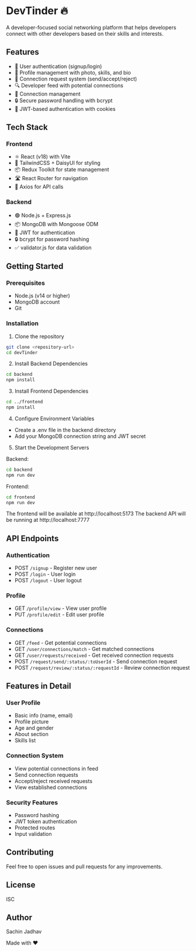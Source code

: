 # DevTinder 🔥

A developer-focused social networking platform that helps developers connect with other developers based on their skills and interests.

## Features

- 👤 User authentication (signup/login)
- 👤 Profile management with photo, skills, and bio
- 💌 Connection request system (send/accept/reject)
- 🔍 Developer feed with potential connections
- 🤝 Connection management
- 🔒 Secure password handling with bcrypt
- 🍪 JWT-based authentication with cookies

## Tech Stack

### Frontend
- ⚛️ React (v18) with Vite
- 🎨 TailwindCSS + DaisyUI for styling
- 📦 Redux Toolkit for state management
- 🛣️ React Router for navigation
- 🔄 Axios for API calls

### Backend
- 🟢 Node.js + Express.js
- 📦 MongoDB with Mongoose ODM
- 🔐 JWT for authentication
- 🔒 bcrypt for password hashing
- ✅ validator.js for data validation

## Getting Started

### Prerequisites
- Node.js (v14 or higher)
- MongoDB account
- Git

### Installation

1. Clone the repository
```bash
git clone <repository-url>
cd devTinder
```

2. Install Backend Dependencies
```bash
cd backend
npm install
```

3. Install Frontend Dependencies
```bash
cd ../frontend
npm install
```

4. Configure Environment Variables
- Create a .env file in the backend directory
- Add your MongoDB connection string and JWT secret

5. Start the Development Servers

Backend:
```bash
cd backend
npm run dev
```

Frontend:
```bash
cd frontend
npm run dev
```

The frontend will be available at http://localhost:5173
The backend API will be running at http://localhost:7777

## API Endpoints

### Authentication
- POST `/signup` - Register new user
- POST `/login` - User login
- POST `/logout` - User logout

### Profile
- GET `/profile/view` - View user profile
- PUT `/profile/edit` - Edit user profile

### Connections
- GET `/feed` - Get potential connections
- GET `/user/connections/match` - Get matched connections
- GET `/user/requests/received` - Get received connection requests
- POST `/request/send/:status/:toUserId` - Send connection request
- POST `/request/review/:status/:requestId` - Review connection request

## Features in Detail

### User Profile
- Basic info (name, email)
- Profile picture
- Age and gender
- About section
- Skills list

### Connection System
- View potential connections in feed
- Send connection requests
- Accept/reject received requests
- View established connections

### Security Features
- Password hashing
- JWT token authentication
- Protected routes
- Input validation

## Contributing

Feel free to open issues and pull requests for any improvements.

## License

ISC

## Author

Sachin Jadhav

Made with ❤️